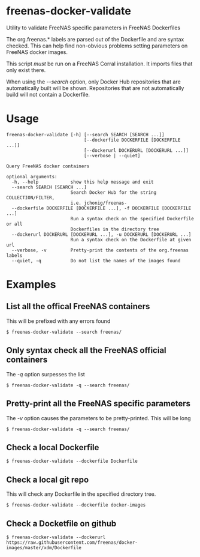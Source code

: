 # freenas-docker-validate
Utility to validate FreeNAS specific parameters in FreeNAS Dockerfiles

The org.freenas.* labels are parsed out of the Dockerfile and are
syntax checked.  This can help find non-obvious problems setting
parameters on FreeNAS docker images.

This script *must* be run on a FreeNAS Corral installation.  It
imports files that only exist there.

When using the *--search* option, only Docker Hub repositories that
are automatically built will be shown.  Repositories that are not
automatically build will not contain a Dockerfile.

# Usage
```
freenas-docker-validate [-h] [--search SEARCH [SEARCH ...]]
                             [--dockerfile DOCKERFILE [DOCKERFILE ...]]
                             [--dockerurl DOCKERURL [DOCKERURL ...]]
                             [--verbose | --quiet]

Query FreeNAS docker containers

optional arguments:
  -h, --help            show this help message and exit
  --search SEARCH [SEARCH ...]
                        Search Docker Hub for the string COLLECTION/FILTER,
                        i.e. jchonig/freenas-
  --dockerfile DOCKERFILE [DOCKERFILE ...], -f DOCKERFILE [DOCKERFILE ...]
                        Run a syntax check on the specified Dockerfile or all
                        Dockerfiles in the directory tree
  --dockerurl DOCKERURL [DOCKERURL ...], -u DOCKERURL [DOCKERURL ...]
                        Run a syntax check on the Dockerfile at given url
  --verbose, -v         Pretty-print the contents of the org.freenas labels
  --quiet, -q           Do not list the names of the images found
```

# Examples

## List all the offical FreeNAS containers
This will be prefixed with any errors found
```
$ freenas-docker-validate --search freenas/
```

## Only syntax check all the FreeNAS official containers
The *-q* option surpesses the list
```
$ freenas-docker-validate -q --search freenas/
```

## Pretty-print all the FreeNAS specific parameters 
The *-v* option causes the parameters to be pretty-printed.  This will
be long
```
$ freenas-docker-validate -q --search freenas/
```

## Check a local Dockerfile
```
$ freenas-docker-validate --dockerfile Dockerfile
```

## Check a local git repo
This will check any Dockerfile in the specified directory tree.
```
$ freenas-docker-validate --dockerfile docker-images
```

## Check a Docketfile on github
```
$ freenas-docker-validate --dockerurl https://raw.githubusercontent.com/freenas/docker-images/master/xdm/Dockerfile
```

